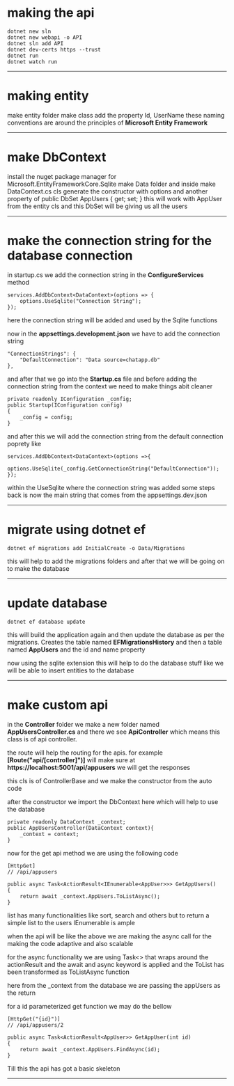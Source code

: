 # making the api

    dotnet new sln
    dotnet new webapi -o API
    dotnet sln add API
    dotnet dev-certs https --trust
    dotnet run
    dotnet watch run

---

# making entity

make entity folder
make class
add the property Id, UserName
these naming conventions are around the principles of **Microsoft Entity Framework**

---

# make DbContext

install the nuget package manager for Microsoft.EntityFrameworkCore.Sqlite
make Data folder and inside make DataContext.cs cls
generate the constructor with options
and another property of
public DbSet<AppUser> AppUsers { get; set; }
this will work with AppUser from the entity cls and this DbSet will be giving us all the users

---

# make the connection string for the database connection

in startup.cs we add the connection string in the **ConfigureServices** method

    services.AddDbContext<DataContext>(options => {
        options.UseSqlite("Connection String");
    });

here the connection string will be added and used by the Sqlite functions

now in the **appsettings.development.json** we have to add the connection string

    "ConnectionStrings": {
        "DefaultConnection": "Data source=chatapp.db"
    },

and after that we go into the **Startup.cs** file and before adding the connection string from the context we need to make things abit cleaner

    private readonly IConfiguration _config;
    public Startup(IConfiguration config)
    {
        _config = config;
    }

and after this we will add the connection string from the default connection poprety like

    services.AddDbContext<DataContext>(options =>{
        options.UseSqlite(_config.GetConnectionString("DefaultConnection"));
    });

within the UseSqlite where the connection string was added some steps back is now the main string that comes from the appsettings.dev.json

---

# migrate using dotnet ef

    dotnet ef migrations add InitialCreate -o Data/Migrations

this will help to add the migrations folders and after that we will be going on to make the database

---

# update database

    dotnet ef database update

this will build the application again and then update the database as per the migrations. Creates the table named **EFMigrationsHistory** and then a table named **AppUsers** and the id and name property

now using the sqlite extension this will help to do the database stuff
like we will be able to insert entities to the database

---

# make custom api

in the **Controller** folder we make a new folder named **AppUsersController.cs** and there we see **ApiController** which means this class is of api controller.

the route will help the routing for the apis. for example **[Route("api/[controller]")]** will make sure at **https://localhost:5001/api/appusers** we will get the responses

this cls is of ControllerBase and we make the constructor from the auto code

after the constructor we import the DbContext here which will help to use the database

    private readonly DataContext _context;
    public AppUsersController(DataContext context){
        _context = context;
    }

now for the get api method we are using the following code

    [HttpGet]
    // /api/appusers

    public async Task<ActionResult<IEnumerable<AppUser>>> GetAppUsers()
    {
        return await _context.AppUsers.ToListAsync();
    }

list has many functionalities like sort, search and others but to return a simple list to the users IEnumerable is ample

when the api will be like the above we are making the async call for the making the code adaptive and also scalable

for the async functionality we are using Task<> that wraps around the actionResult and the await and async keyword is applied and the ToList has been transformed as ToListAsync function

here from the \_context from the database we are passing the appUsers as the return

for a id parameterized get function we may do the bellow

    [HttpGet("{id}")]
    // /api/appusers/2
    
    public async Task<ActionResult<AppUser>> GetAppUser(int id)
    {
        return await _context.AppUsers.FindAsync(id);
    }

Till this the api has got a basic skeleton

---
